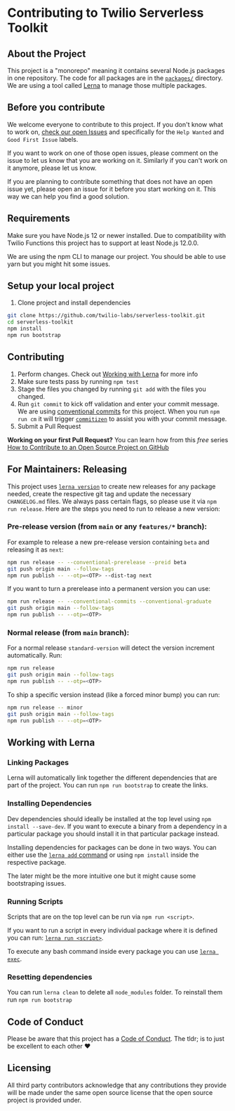 # Contributing to Twilio Serverless Toolkit

## About the Project

This project is a "monorepo" meaning it contains several Node.js packages in one repository. The code for all packages are in the [`packages/`](../packages) directory. We are using a tool called [Lerna](https://lerna.js.org) to manage those multiple packages.

## Before you contribute

We welcome everyone to contribute to this project. If you don't know what to work on, [check our open Issues](https://github.com/twilio-labs/serverless-toolkit/issues) and specifically for the `Help Wanted` and `Good First Issue` labels.

If you want to work on one of those open issues, please comment on the issue to let us know that you are working on it. Similarly if you can't work on it anymore, please let us know.

If you are planning to contribute something that does not have an open issue yet, please open an issue for it before you start working on it. This way we can help you find a good solution.

## Requirements

Make sure you have Node.js 12 or newer installed. Due to compatibility with Twilio
Functions this project has to support at least Node.js 12.0.0.

We are using the npm CLI to manage our project. You should be able to use yarn but you might hit some issues.

## Setup your local project

1. Clone project and install dependencies

```bash
git clone https://github.com/twilio-labs/serverless-toolkit.git
cd serverless-toolkit
npm install
npm run bootstrap
```

## Contributing

1. Perform changes. Check out [Working with Lerna](#working-with-lerna) for more info
2. Make sure tests pass by running `npm test`
3. Stage the files you changed by running `git add` with the files you changed.
4. Run `git commit` to kick off validation and enter your commit message. We are using [conventional commits](https://www.conventionalcommits.org/en/) for this project. When you run `npm run cm` it will trigger [`commitizen`](https://npm.im/commitizen) to assist you with your commit message.
5. Submit a Pull Request

**Working on your first Pull Request?** You can learn how from this _free_ series [How to Contribute to an Open Source Project on GitHub](https://egghead.io/series/how-to-contribute-to-an-open-source-project-on-github)

## For Maintainers: Releasing

This project uses [`lerna version`](https://www.npmjs.com/package/@lerna/version) to create new releases for any package needed, create the respective git tag and update the necessary `CHANGELOG.md` files. We always pass certain flags, so please use it via `npm run release`. Here are the steps you need to run to release a new version:

### Pre-release version (from `main` or any `features/*` branch):

For example to release a new pre-release version containing `beta` and releasing it as `next`:

```bash
npm run release -- --conventional-prerelease --preid beta
git push origin main --follow-tags
npm run publish -- --otp=<OTP> --dist-tag next
```

If you want to turn a prerelease into a permanent version you can use:

```bash
npm run release -- --conventional-commits --conventional-graduate
git push origin main --follow-tags
npm run publish -- --otp=<OTP>
```

### Normal release (from `main` branch):

For a normal release `standard-version` will detect the version increment automatically. Run:

```bash
npm run release
git push origin main --follow-tags
npm run publish -- --otp=<OTP>
```

To ship a specific version instead (like a forced minor bump) you can run:

```bash
npm run release -- minor
git push origin main --follow-tags
npm run publish -- --otp=<OTP>
```

## Working with Lerna

### Linking Packages

Lerna will automatically link together the different dependencies that are part of the project. You can run `npm run bootstrap` to create the links.

### Installing Dependencies

Dev dependencies should ideally be installed at the top level using `npm install --save-dev`. If you want to execute a binary from a dependency in a particular package you should install it in that particular package instead.

Installing dependencies for packages can be done in two ways. You can either use the [`lerna add` command](https://github.com/lerna/lerna/tree/master/commands/add) or using `npm install` inside the respective package.

The later might be the more intuitive one but it might cause some bootstraping issues.

### Running Scripts

Scripts that are on the top level can be run via `npm run <script>`.

If you want to run a script in every individual package where it is defined you can run: [`lerna run <script>`](https://github.com/lerna/lerna/tree/master/commands/run).

To execute any bash command inside every package you can use [`lerna exec`](https://github.com/lerna/lerna/tree/master/commands/exec).

### Resetting dependencies

You can run `lerna clean` to delete all `node_modules` folder. To reinstall them run `npm run bootstrap`

## Code of Conduct

Please be aware that this project has a [Code of Conduct](https://github.com/twilio-labs/.github/blob/main/CODE_OF_CONDUCT.md). The tldr; is to just be excellent to each other ❤️

## Licensing

All third party contributors acknowledge that any contributions they provide will be made under the same open source license that the open source project is provided under.
